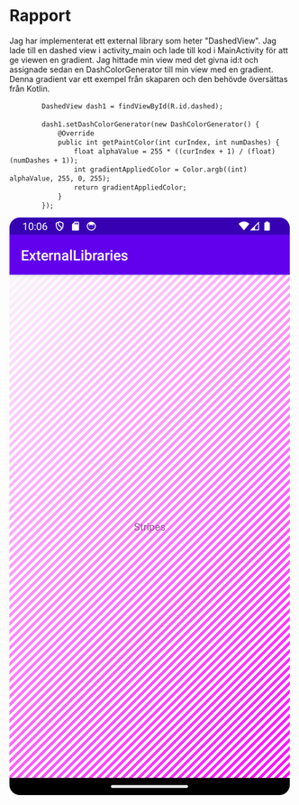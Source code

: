 
# Rapport

Jag har implementerat ett external library som heter "DashedView". Jag lade till en dashed view
i activity_main och lade till kod i MainActivity för att ge viewen en gradient. Jag hittade min view
med det givna id:t och assignade sedan en DashColorGenerator till min view med en gradient.
Denna gradient var ett exempel från skaparen och den behövde översättas från Kotlin.

```
        DashedView dash1 = findViewById(R.id.dashed);

        dash1.setDashColorGenerator(new DashColorGenerator() {
            @Override
            public int getPaintColor(int curIndex, int numDashes) {
                float alphaValue = 255 * ((curIndex + 1) / (float) (numDashes + 1));
                int gradientAppliedColor = Color.argb((int) alphaValue, 255, 0, 255);
                return gradientAppliedColor;
            }
        });
```

![](Screenshot_20240508_120613.png)